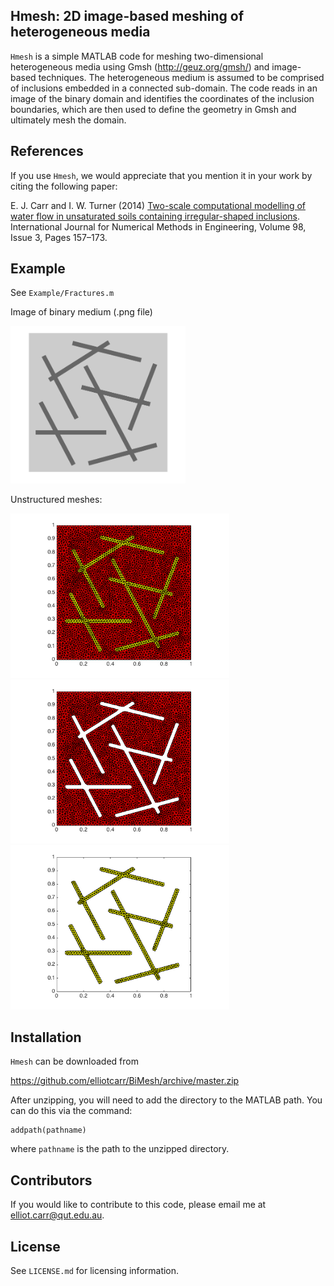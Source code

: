 ## Hmesh: 2D image-based meshing of heterogeneous media

`Hmesh` is a simple MATLAB code for meshing two-dimensional heterogeneous media using Gmsh (http://geuz.org/gmsh/) and image-based techniques. The heterogeneous medium is assumed to be comprised of inclusions embedded in a connected sub-domain. The code reads in an image of the binary domain and identifies the coordinates of the inclusion boundaries, which are then used to define the geometry in Gmsh and ultimately mesh the domain.

## References

If you use `Hmesh`, we would appreciate that you mention it in your work by citing the following paper:

E. J. Carr and I. W. Turner (2014) [Two-scale computational modelling of water 
flow in unsaturated soils containing irregular-shaped inclusions](http://onlinelibrary.wiley.com/doi/10.1002/nme.4625/abstract).
International Journal for Numerical Methods in Engineering, Volume 98, Issue 3, Pages 157–173.

## Example

See `Example/Fractures.m`

Image of binary medium (.png file)<!---: connected sub-domain (light gray) and inclusion sub-domain (dark gray)--->

<img src="https://github.com/elliotcarr/BiMesh/raw/master/Example/Figures/Fractures.png" width="280px">

Unstructured meshes: <!--- The code accomodates three different options: the full domain, the connected sub-domain only and the inclusion sub-domain only --->

<img src="https://github.com/elliotcarr/BiMesh/raw/master/Example/Figures/MeshAB.png" width="350px">
<img src="https://github.com/elliotcarr/BiMesh/raw/master/Example/Figures/MeshA.png" width="350px">
<img src="https://github.com/elliotcarr/BiMesh/raw/master/Example/Figures/MeshB.png" width="350px">

## Installation

`Hmesh` can be downloaded from

https://github.com/elliotcarr/BiMesh/archive/master.zip

After unzipping, you will need to add the directory to the MATLAB path. You can do
this via the command:
```
addpath(pathname)
```
where `pathname` is the path to the unzipped directory.

## Contributors

If you would like to contribute to this code, please email me at [elliot.carr@qut.edu.au](mailto:elliot.carr@qut.edu.au).

## License

See `LICENSE.md` for licensing information.
